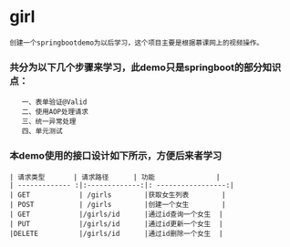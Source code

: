 # girl
    创建一个springbootdemo为以后学习，这个项目主要是根据慕课网上的视频操作。
### 共分为以下几个步骤来学习，此demo只是springboot的部分知识点：
       一、表单验证@Valid
       二、使用AOP处理请求
       三、统一异常处理
       四、单元测试
### 本demo使用的接口设计如下所示，方便后来者学习

    | 请求类型       | 请求路径      | 功能               |
    | ------------- :|:-------------:|: -----------------:|
    | GET            | /girls        |获取女生列表        |
    | POST           | /girls        |创建一个女生        |
    | GET            |/girls/id      |通过id查询一个女生  |
    | PUT            |/girls/id      |通过id更新一个女生  |
    |DELETE          |/girls/id      |通过id删除一个女生  |

        
